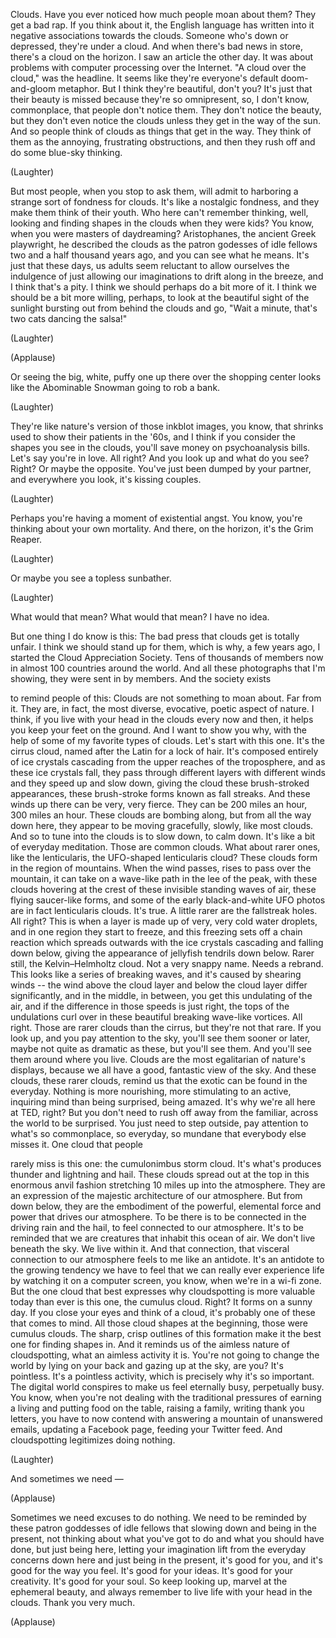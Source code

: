 
Clouds.
Have you ever noticed how much
people moan about them?
They get a bad rap.
If you think about it,
the English language
has written into it negative
associations towards the clouds.
Someone who&#39;s down or depressed,
they&#39;re under a cloud.
And when there&#39;s bad news in store,
there&#39;s a cloud on the horizon.
I saw an article the other day.
It was about problems
with computer processing
over the Internet.
&quot;A cloud over the cloud,&quot;
was the headline.
It seems like they&#39;re everyone&#39;s default
doom-and-gloom metaphor.
But I think they&#39;re beautiful, don&#39;t you?
It&#39;s just that their beauty is missed
because they&#39;re so omnipresent,
so, I don&#39;t know, commonplace,
that people don&#39;t notice them.
They don&#39;t notice the beauty,
but they don&#39;t even notice the clouds
unless they get in the way of the sun.
And so people think of clouds as
things that get in the way.
They think of them as the annoying,
frustrating obstructions,
and then they rush off and do
some blue-sky thinking.

(Laughter)

But most people, when
you stop to ask them,
will admit to harboring a strange
sort of fondness for clouds.
It&#39;s like a nostalgic fondness,
and they make them think of their youth.
Who here can&#39;t remember thinking, well,
looking and finding shapes in the clouds
when they were kids?
You know, when you were
masters of daydreaming?
Aristophanes, the ancient
Greek playwright,
he described the clouds
as the patron godesses
of idle fellows
two and a half thousand years ago,
and you can see what he means.
It&#39;s just that these days,
us adults seem reluctant
to allow ourselves the indulgence
of just allowing our imaginations
to drift along in the breeze,
and I think that&#39;s a pity.
I think we should perhaps
do a bit more of it.
I think we should be a bit
more willing, perhaps,
to look at the beautiful sight
of the sunlight bursting out
from behind the clouds
and go, &quot;Wait a minute,
that&#39;s two cats dancing the salsa!&quot;

(Laughter)
 
(Applause)

Or seeing the big, white,
puffy one up there
over the shopping center looks like
the Abominable Snowman
going to rob a bank.

(Laughter)

They&#39;re like nature&#39;s version
of those inkblot images,
you know, that shrinks used
to show their patients
in the &#39;60s,
and I think if you consider
the shapes you see in the clouds,
you&#39;ll save money on psychoanalysis bills.
Let&#39;s say you&#39;re in love. All right?
And you look up and what do you see?
Right? Or maybe the opposite.
You&#39;ve just been dumped by your partner,
and everywhere you look,
it&#39;s kissing couples.

(Laughter)

Perhaps you&#39;re having a moment
of existential angst.
You know, you&#39;re thinking
about your own mortality.
And there, on the horizon,
it&#39;s the Grim Reaper.

(Laughter)

Or maybe you see a topless sunbather.

(Laughter)

What would that mean?
What would that mean? I have no idea.

But one thing I do know is this:
The bad press that clouds
get is totally unfair.
I think we should stand up for them,
which is why, a few years ago,
I started the Cloud Appreciation Society.
Tens of thousands of members now
in almost 100 countries around the world.
And all these photographs
that I&#39;m showing,
they were sent in by members.
And the society exists

to remind people of this:
Clouds are not something to moan about.
Far from it. They are, in fact,
the most diverse, evocative,
poetic aspect of nature.
I think, if you live
with your head in the clouds
every now and then, it helps you
keep your feet on the ground.
And I want to show you
why, with the help of
some of my favorite types of clouds.
Let&#39;s start with this one.
It&#39;s the cirrus cloud,
named after the Latin for a lock of hair.
It&#39;s composed entirely of ice crystals
cascading from the upper
reaches of the troposphere,
and as these ice crystals fall,
they pass through different
layers with different winds
and they speed up and slow down,
giving the cloud these
brush-stroked appearances,
these brush-stroke forms
known as fall streaks.
And these winds up there
can be very, very fierce.
They can be 200 miles
an hour, 300 miles an hour.
These clouds are bombing along,
but from all the way down here,
they appear to be moving
gracefully, slowly,
like most clouds.
And so to tune into the clouds
is to slow down,
to calm down.
It&#39;s like a bit of everyday meditation.
Those are common clouds.
What about rarer ones,
like the lenticularis,
the UFO-shaped lenticularis cloud?
These clouds form
in the region of mountains.
When the wind passes, rises
to pass over the mountain,
it can take on a wave-like
path in the lee of the peak,
with these clouds hovering at the crest
of these invisible standing waves of air,
these flying saucer-like forms,
and some of the early
black-and-white UFO photos
are in fact lenticularis clouds.
It&#39;s true.
A little rarer are the fallstreak holes.
All right?
This is when a layer is made
up of very, very cold
water droplets, and in one region
they start to freeze,
and this freezing sets off a chain
reaction which spreads outwards
with the ice crystals cascading
and falling down below,
giving the appearance
of jellyfish tendrils down below.
Rarer still, the Kelvin–Helmholtz cloud.
Not a very snappy name. Needs a rebrand.
This looks like a series
of breaking waves,
and it&#39;s caused by shearing
winds -- the wind
above the cloud layer
and below the cloud layer
differ significantly,
and in the middle, in between,
you get this undulating of the air,
and if the difference in those
speeds is just right,
the tops of the undulations curl over
in these beautiful breaking
wave-like vortices.
All right. Those are rarer
clouds than the cirrus,
but they&#39;re not that rare.
If you look up, and you
pay attention to the sky,
you&#39;ll see them sooner or later,
maybe not quite as dramatic
as these, but you&#39;ll see them.
And you&#39;ll see them around where you live.
Clouds are the most egalitarian
of nature&#39;s displays,
because we all have a good,
fantastic view of the sky.
And these clouds, these rarer clouds,
remind us that the exotic can
be found in the everyday.
Nothing is more nourishing,
more stimulating
to an active, inquiring
mind than being surprised,
being amazed. It&#39;s why we&#39;re
all here at TED, right?
But you don&#39;t need to rush off
away from the familiar, across the world
to be surprised.
You just need to step outside,
pay attention to what&#39;s so
commonplace, so everyday,
so mundane that everybody else misses it.
One cloud that people

rarely miss is this one:
the cumulonimbus storm cloud.
It&#39;s what&#39;s produces thunder
and lightning and hail.
These clouds spread
out at the top in this enormous
anvil fashion stretching 10
miles up into the atmosphere.
They are an expression
of the majestic architecture
of our atmosphere.
But from down below,
they are the embodiment
of the powerful, elemental force and power
that drives our atmosphere.
To be there is to be connected
in the driving rain
and the hail, to feel
connected to our atmosphere.
It&#39;s to be reminded that we are creatures
that inhabit this ocean of air.
We don&#39;t live beneath the sky.
We live within it.
And that connection, that visceral
connection to our atmosphere
feels to me like an antidote.
It&#39;s an antidote to the growing
tendency we have
to feel that we can really
ever experience life
by watching it on a computer
screen, you know,
when we&#39;re in a wi-fi zone.
But the one cloud that best expresses
why cloudspotting is more
valuable today than ever
is this one, the cumulus cloud.
Right? It forms on a sunny day.
If you close your eyes
and think of a cloud,
it&#39;s probably one of these
that comes to mind.
All those cloud shapes at the beginning,
those were cumulus clouds.
The sharp, crisp outlines
of this formation
make it the best
one for finding shapes in.
And it reminds us
of the aimless nature of cloudspotting,
what an aimless activity it is.
You&#39;re not going to change the world
by lying on your back and gazing
up at the sky, are you?
It&#39;s pointless. It&#39;s a pointless activity,
which is precisely why it&#39;s so important.
The digital world
conspires to make us feel
eternally busy, perpetually busy.
You know, when you&#39;re not dealing with
the traditional pressures
of earning a living
and putting food on the table,
raising a family,
writing thank you letters,
you have to now contend with
answering a mountain of unanswered emails,
updating a Facebook page,
feeding your Twitter feed.
And cloudspotting
legitimizes doing nothing.

(Laughter)

And sometimes we need —

(Applause)

Sometimes we need excuses to do nothing.
We need to be reminded by these
patron goddesses of idle fellows
that slowing down
and being in the present,
not thinking about
what you&#39;ve got to do
and what you should have done,
but just being here,
letting your imagination
lift from the everyday concerns down here
and just being in the present,
it&#39;s good for you,
and it&#39;s good for the way you feel.
It&#39;s good for your ideas.
It&#39;s good for your creativity.
It&#39;s good for your soul.
So keep looking up,
marvel at the ephemeral beauty,
and always remember to live life
with your head in the clouds.
Thank you very much.

(Applause)

